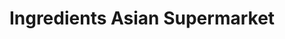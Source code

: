 ---
title: "Ingredients Asian Supermarket"
url: /wexford/ingredients-asian-supermarket/
shop: Gemüse & Obst
---
